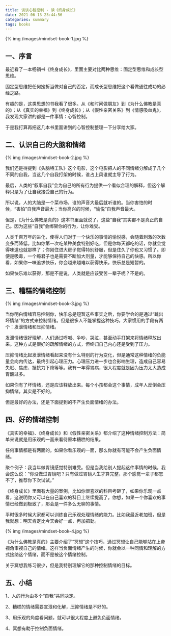 ```yaml
---
title: 谈谈心智控制 - 读《终身成长》
date: 2021-06-13 23:44:56
categories: summary
tags: books
---
```


{% img /images/mindset-book-1.jpg %}

## 一、序言

最近看了一本畅销书《终身成长》，里面主要对比两种思维：固定型思维和成长型思维。

固定型思维把任何挫折当做对自己的否定，而成长型思维把这个看做通往成功的必经之路。

有趣的是，这类思想的书我看了很多。从《和时间做朋友》到《为什么佛教是真的》；从《真实的幸福》到《终身成长》；从《假性亲密关系》到《情感吸血鬼》，我发现大家讲的都是一件事情：心智控制。

于是我打算再把这几本书里面讲到的心智控制整理一下分享给大家。

## 二、认识自己的大脑和情绪

{% img /images/mindset-book-2.jpg %}

我们还是得提到《头脑特工队》这个电影，这个电影把人的不同情绪分解成了几个不同的自我，当这几个自我打架的时候，谁占上风谁就主导了行为。

最后，人类的“叙事自我”会为自己的所有行为提供一个看似合理的解释，但这个解释只是为了让自我接受自己的行为。

所以说，人的大脑是一个菜市场，谁的声音大最后就听谁的。当你害怕的时候，“害怕”自我声音最大；当你高兴的时候，“愉悦”自我声音最大。

但是，《为什么佛教是真的》这本书里面就说了，这些“自我”其实都不是真正的自己。因为这些“自我”会绑架你的行为，让你难受。

人类千百万年的进化，使得人们对于一个快乐的事情的愉悦感，会随着刺激的次数变多而降低。比如你第一次吃某种美食特别好吃，但是你每天都吃的话，你就会觉得味道也就那样了；你刚住进大房子觉得特别舒服，但是住久了你也又习惯了。即便是吸毒，一个瘾君子也是需要不断加大剂量，才能够保持自己的快感。所以你看，如果你一味追求快乐，你会越来越难以获得快乐，快乐总是短暂的。

如果快乐难以获得，那是不是说，人类就是应该受苦一辈子呢？不是的。

## 三、糟糕的情绪控制

{% img /images/mindset-book-3.jpg %}

当你明白情绪容易控制你，快乐总是短暂这些事实之后，你要学会的是通过“跳出坏情绪”的方式来控制情绪。但是很多人不能掌握这种技巧，大家惯用的手段有两个：发泄情绪和压抑情绪。

发泄情绪很好理解，人们通过呼喊、争吵、哭泣，甚至动手打架来将情绪释放出来。这种方式是很好的疏解情绪的方式，但终归自己内心还是受到了压力。

压抑情绪比起发泄情绪看起来没有什么特别的行为变化，但是通常这种情绪的负能量会向内传达，最终引起心理压力。心理压力进一步也会影响生理，造成自己容易失眠、焦虑、抵抗力下降等等。我有一年得胃病，很大程度就是因为压力太大造成胃酸过多。

如果你有了坏情绪，还是应该释放出来。每个小孩都会这个事情，成年人反倒会压抑情绪，其实是不好的。

但是最好的办法，还是下面提到的不产生负面情绪的办法。

## 四、好的情绪控制

《真实的幸福》、《终身成长》和《假性亲密关系》都介绍了这种情绪控制方法：简单来说就是用乐观的一面来看待原本糟糕的结果。

任何事情都是有两面的。如果你看乐观的一面，那么你就有可能不会产生负面情绪。

聚个例子：我当年做胃镜感觉特别难受。但是当我给别人提起这件事情的时候，我会这么说：“你没做过胃镜吧？只有做过胃镜人生才算完整，那个感觉一辈子都忘不了，推荐你下次试试。”

《终身成长》里面有大量的案例，比如你很喜欢的科目考砸了，如果你乐观一点看，这说明你又可以在自己喜欢的科目上继续提高了。你想，如果一个你喜欢的事情已经做到极致了，那会是一件多么无聊的事情。

平时很多时候大家都可以训练自己乐观处理情绪的能力。比如我最近老加班，但是我就想：明天肯定比今天会好一点，再加把劲。

{% img /images/mindset-book-4.jpg %}

《为什么佛教是真的》主要介绍了“冥想”这个技巧，通过冥想让自己能够站在上帝视角审视自己的情绪。这样当负面情绪产生的时候，你就会以一种同情和理解的方式接纳这个情绪，而不是被这个情绪控制。

关于冥想我练习很少，但是我特别理解它的那种控制情绪的目标。

## 五、小结

1、人的行为由多个“自我”共同决定。

2、糟糕的情绪需要宣泄和化解，压抑情绪是不好的。

3、用乐观的角度看问题，就可以很大程度上避免负面情绪。

4、冥想有助于控制负面情绪。


